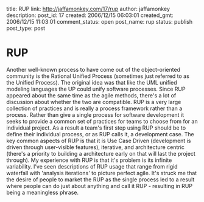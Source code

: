 title: RUP
link: http://jaffamonkey.com/17/rup
author: jaffamonkey
description: 
post_id: 17
created: 2006/12/15 06:03:01
created_gmt: 2006/12/15 11:03:01
comment_status: open
post_name: rup
status: publish
post_type: post

# RUP

Another well-known process to have come out of the object-oriented community is the Rational Unified Process (sometimes just referred to as the Unified Process). The original idea was that like the UML unified modeling languages the UP could unify software processes. Since RUP appeared about the same time as the agile methods, there's a lot of discussion about whether the two are compatible. RUP is a very large collection of practices and is really a process framework rather than a process. Rather than give a single process for software development it seeks to provide a common set of practices for teams to choose from for an individual project. As a result a team's first step using RUP should be to define their individual process, or as RUP calls it, a development case. The key common aspects of RUP is that it is Use Case Driven (development is driven through user-visible features), iterative, and architecture centric (there's a priority to building a architecture early on that will last the project through). My experience with RUP is that it's problem is its infinite variability. I've seen descriptions of RUP usage that range from rigid waterfall with 'analysis iterations' to picture perfect agile. It's struck me that the desire of people to market the RUP as the single process led to a result where people can do just about anything and call it RUP - resulting in RUP being a meaningless phrase.